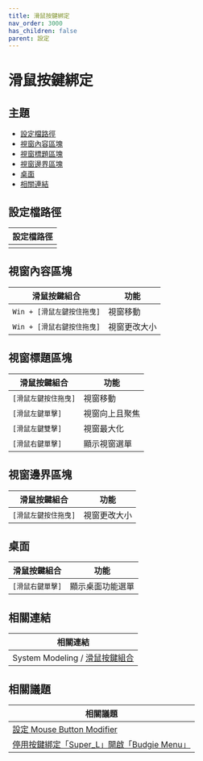 ```yaml
---
title: 滑鼠按鍵綁定
nav_order: 3000
has_children: false
parent: 設定
---
```



# 滑鼠按鍵綁定


## 主題

* [設定檔路徑](#設定檔路徑)
* [視窗內容區塊](#視窗內容區塊)
* [視窗標題區塊](#視窗標題區塊)
* [視窗邊界區塊](#視窗邊界區塊)
* [桌面](#桌面)
* [相關連結](#相關連結)




## 設定檔路徑

| 設定檔路徑 |
| ----------- |
|  |


## 視窗內容區塊

| 滑鼠按鍵組合                |  功能                   |
| --------------------------- | ----------------------- |
| `Win + [滑鼠左鍵按住拖曳]`  | 視窗移動                |
| `Win + [滑鼠右鍵按住拖曳]`  | 視窗更改大小            |


## 視窗標題區塊

| 滑鼠按鍵組合                |  功能                   |
| --------------------------- | ----------------------- |
| `[滑鼠左鍵按住拖曳]`        | 視窗移動                |
| `[滑鼠左鍵單擊]`            | 視窗向上且聚焦          |
| `[滑鼠左鍵雙擊]`            | 視窗最大化              |
| `[滑鼠右鍵單擊]`            | 顯示視窗選單            |


## 視窗邊界區塊

| 滑鼠按鍵組合                |  功能                   |
| --------------------------- | ----------------------- |
| `[滑鼠左鍵按住拖曳]`        | 視窗更改大小            |


## 桌面

| 滑鼠按鍵組合                |  功能                   |
| --------------------------- | ----------------------- |
| `[滑鼠右鍵單擊]`            | 顯示桌面功能選單        |




## 相關連結

| 相關連結 |
| ------- |
| System Modeling / [滑鼠按鍵組合](https://samwhelp.github.io/system-modeling/read/zh_tw/spec-mousebind-common) |


## 相關議題

| 相關議題 |
| ------- |
| [設定 Mouse Button Modifier](https://samwhelp.github.io/note-about-ubuntu-budgie/read/howto/config-mouse-button-modifier.html) |
| [停用按鍵綁定「Super_L」開啟「Budgie Menu」](https://samwhelp.github.io/note-about-ubuntu-budgie/read/howto/disable-keybind-open-budgie-menu.html) |
